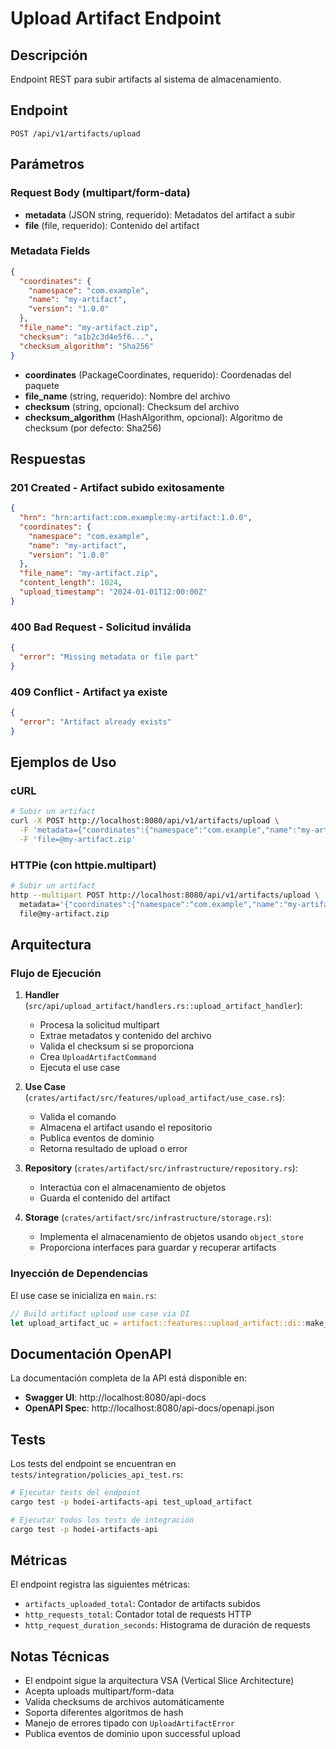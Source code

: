 # Upload Artifact Endpoint

## Descripción

Endpoint REST para subir artifacts al sistema de almacenamiento.

## Endpoint

```
POST /api/v1/artifacts/upload
```

## Parámetros

### Request Body (multipart/form-data)

- **metadata** (JSON string, requerido): Metadatos del artifact a subir
- **file** (file, requerido): Contenido del artifact

### Metadata Fields

```json
{
  "coordinates": {
    "namespace": "com.example",
    "name": "my-artifact",
    "version": "1.0.0"
  },
  "file_name": "my-artifact.zip",
  "checksum": "a1b2c3d4e5f6...",
  "checksum_algorithm": "Sha256"
}
```

- **coordinates** (PackageCoordinates, requerido): Coordenadas del paquete
- **file_name** (string, requerido): Nombre del archivo
- **checksum** (string, opcional): Checksum del archivo
- **checksum_algorithm** (HashAlgorithm, opcional): Algoritmo de checksum (por defecto: Sha256)

## Respuestas

### 201 Created - Artifact subido exitosamente

```json
{
  "hrn": "hrn:artifact:com.example:my-artifact:1.0.0",
  "coordinates": {
    "namespace": "com.example",
    "name": "my-artifact",
    "version": "1.0.0"
  },
  "file_name": "my-artifact.zip",
  "content_length": 1024,
  "upload_timestamp": "2024-01-01T12:00:00Z"
}
```

### 400 Bad Request - Solicitud inválida

```json
{
  "error": "Missing metadata or file part"
}
```

### 409 Conflict - Artifact ya existe

```json
{
  "error": "Artifact already exists"
}
```

## Ejemplos de Uso

### cURL

```bash
# Subir un artifact
curl -X POST http://localhost:8080/api/v1/artifacts/upload \
  -F 'metadata={"coordinates":{"namespace":"com.example","name":"my-artifact","version":"1.0.0"},"file_name":"my-artifact.zip"}' \
  -F 'file=@my-artifact.zip'
```

### HTTPie (con httpie.multipart)

```bash
# Subir un artifact
http --multipart POST http://localhost:8080/api/v1/artifacts/upload \
  metadata='{"coordinates":{"namespace":"com.example","name":"my-artifact","version":"1.0.0"},"file_name":"my-artifact.zip"}' \
  file@my-artifact.zip
```

## Arquitectura

### Flujo de Ejecución

1. **Handler** (`src/api/upload_artifact/handlers.rs::upload_artifact_handler`):
   - Procesa la solicitud multipart
   - Extrae metadatos y contenido del archivo
   - Valida el checksum si se proporciona
   - Crea `UploadArtifactCommand`
   - Ejecuta el use case

2. **Use Case** (`crates/artifact/src/features/upload_artifact/use_case.rs`):
   - Valida el comando
   - Almacena el artifact usando el repositorio
   - Publica eventos de dominio
   - Retorna resultado de upload o error

3. **Repository** (`crates/artifact/src/infrastructure/repository.rs`):
   - Interactúa con el almacenamiento de objetos
   - Guarda el contenido del artifact

4. **Storage** (`crates/artifact/src/infrastructure/storage.rs`):
   - Implementa el almacenamiento de objetos usando `object_store`
   - Proporciona interfaces para guardar y recuperar artifacts

### Inyección de Dependencias

El use case se inicializa en `main.rs`:

```rust
// Build artifact upload use case via DI
let upload_artifact_uc = artifact::features::upload_artifact::di::make_use_case();
```

## Documentación OpenAPI

La documentación completa de la API está disponible en:

- **Swagger UI**: http://localhost:8080/api-docs
- **OpenAPI Spec**: http://localhost:8080/api-docs/openapi.json

## Tests

Los tests del endpoint se encuentran en `tests/integration/policies_api_test.rs`:

```bash
# Ejecutar tests del endpoint
cargo test -p hodei-artifacts-api test_upload_artifact

# Ejecutar todos los tests de integración
cargo test -p hodei-artifacts-api
```

## Métricas

El endpoint registra las siguientes métricas:

- `artifacts_uploaded_total`: Contador de artifacts subidos
- `http_requests_total`: Contador total de requests HTTP
- `http_request_duration_seconds`: Histograma de duración de requests

## Notas Técnicas

- El endpoint sigue la arquitectura VSA (Vertical Slice Architecture)
- Acepta uploads multipart/form-data
- Valida checksums de archivos automáticamente
- Soporta diferentes algoritmos de hash
- Manejo de errores tipado con `UploadArtifactError`
- Publica eventos de dominio upon successful upload
